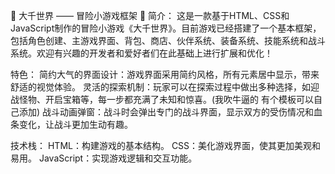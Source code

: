 🌟 大千世界 —— 冒险小游戏框架 🌟
简介：
这是一款基于HTML、CSS和JavaScript制作的冒险小游戏《大千世界》。目前游戏已经搭建了一个基本框架，包括角色创建、主游戏界面、背包、商店、伙伴系统、装备系统、技能系统和战斗系统。欢迎有兴趣的开发者和爱好者们在此基础上进行扩展和优化！

特色：
简约大气的界面设计：游戏界面采用简约风格，所有元素居中显示，带来舒适的视觉体验。
灵活的探索机制：玩家可以在探索过程中做出多种选择，如迎战怪物、开启宝箱等，每一步都充满了未知和惊喜。(我吹牛逼的 有个模板可以自己添加)
战斗动画弹窗：战斗时会弹出专门的战斗界面，显示双方的受伤情况和血条变化，让战斗更加生动有趣。

技术栈：
HTML：构建游戏的基本结构。
CSS：美化游戏界面，使其更加美观和易用。
JavaScript：实现游戏逻辑和交互功能。
